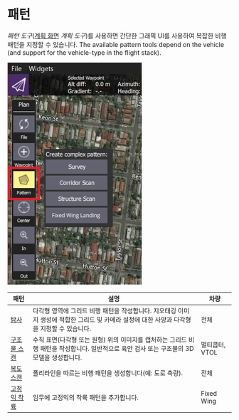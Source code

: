 # 패턴

_패턴 도구_([계획 화면](../plan_view/plan_view.md) _계획 도구_)를 사용하면 간단한 그래픽 UI를 사용하여 복잡한 비행 패턴을 지정할 수 있습니다.
The available pattern tools depend on the vehicle (and support for the vehicle-type in the flight stack).

![패턴 도구(계획 도구)](../../../assets/plan/pattern/pattern_tool.jpg)

| 패턴                                                   | 설명                                                                                | 차량         |
| ---------------------------------------------------- | --------------------------------------------------------------------------------- | ---------- |
| [탐사](../plan_view/pattern_survey.md)                 | 다각형 영역에 그리드 비행 패턴을 작성합니다. 지오태깅 이미지 생성에 적합한 그리드 및 카메라 설정에 대한 사양과 다각형을 지정할 수 있습니다.  | 전체         |
| [구조물 스캔](../plan_view/pattern_structure_scan_v2.md)  | 수직 표면(다각형 또는 원형) 위의 이미지를 캡처하는 그리드 비행 패턴을 작성합니다. 일반적으로 육안 검사 또는 구조물의 3D 모델을 생성합니다. | 멀티콥터, VTOL |
| [복도 스캔](../plan_view/pattern_corridor_scan.md)       | 폴리라인을 따르는 비행 패턴을 생성합니다(예: 도로 측량).                                                 | 전체         |
| [고정익 착륙](../plan_view/pattern_fixed_wing_landing.md) | 임무에 고정익의 착륙 패턴을 추가합니다.                                                            | Fixed Wing |
